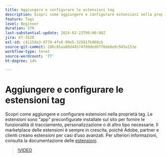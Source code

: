 ```yaml
---
title: Aggiungere e configurare le estensioni tag
description: Scopri come aggiungere e configurare estensioni nella proprietà tag.
feature: Tags
level: Beginner
duration: 370
last-substantial-update: 2024-02-23T00:00:00Z
jira: KT-3528
exl-id: c4115da3-d779-4fe8-90e5-32581fb968cb
source-git-commit: 286c85aa88d44574f00ded67f0de8e0c945a153e
workflow-type: tm+mt
source-wordcount: '77'
ht-degree: 14%

---
```


# Aggiungere e configurare le estensioni tag

Scopri come aggiungere e configurare estensioni nella proprietà tag. Le estensioni sono &quot;app&quot; preconfigurate installate sul sito per fornire le funzionalità di tracciamento, personalizzazione o di altro tipo necessarie. Il marketplace delle estensioni è sempre in crescita, poiché Adobe, partner e clienti creano estensioni per casi d’uso avanzati. Per ulteriori informazioni, consulta la documentazione delle [estensioni](https://experienceleague.adobe.com/docs/experience-platform/tags/ui/extensions/overview.html?lang=it).

>[!VIDEO](https://video.tv.adobe.com/v/3428585/?learn=on&enablevpops&captions=ita)
